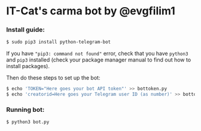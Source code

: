 # IT-Cat's carma bot by @evgfilim1

### Install guide:
```sh 
$ sudo pip3 install python-telegram-bot
```
If you have `"pip3: command not found"` error, check that you have `python3` and `pip3` installed (check your package manager manual to find out how to install packages).

Then do these steps to set up the bot:
```sh
$ echo 'TOKEN="Here goes your bot API token"' >> bottoken.py
$ echo 'creatorid=Here goes your Telegram user ID (as number)' >> bottoken.py
```

### Running bot:

```sh 
$ python3 bot.py
```
